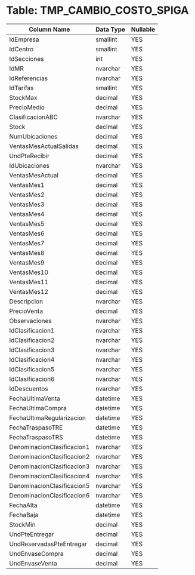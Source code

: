 # Table: TMP_CAMBIO_COSTO_SPIGA

| Column Name | Data Type | Nullable |
|-------------|-----------|----------|
| IdEmpresa | smallint | YES |
| IdCentro | smallint | YES |
| IdSecciones | int | YES |
| IdMR | nvarchar | YES |
| IdReferencias | nvarchar | YES |
| IdTarifas | smallint | YES |
| StockMax | decimal | YES |
| PrecioMedio | decimal | YES |
| ClasificacionABC | nvarchar | YES |
| Stock | decimal | YES |
| NumUbicaciones | decimal | YES |
| VentasMesActualSalidas | decimal | YES |
| UndPteRecibir | decimal | YES |
| IdUbicaciones | nvarchar | YES |
| VentasMesActual | decimal | YES |
| VentasMes1 | decimal | YES |
| VentasMes2 | decimal | YES |
| VentasMes3 | decimal | YES |
| VentasMes4 | decimal | YES |
| VentasMes5 | decimal | YES |
| VentasMes6 | decimal | YES |
| VentasMes7 | decimal | YES |
| VentasMes8 | decimal | YES |
| VentasMes9 | decimal | YES |
| VentasMes10 | decimal | YES |
| VentasMes11 | decimal | YES |
| VentasMes12 | decimal | YES |
| Descripcion | nvarchar | YES |
| PrecioVenta | decimal | YES |
| Observaciones | nvarchar | YES |
| IdClasificacion1 | nvarchar | YES |
| IdClasificacion2 | nvarchar | YES |
| IdClasificacion3 | nvarchar | YES |
| IdClasificacion4 | nvarchar | YES |
| IdClasificacion5 | nvarchar | YES |
| IdClasificacion6 | nvarchar | YES |
| IdDescuentos | nvarchar | YES |
| FechaUltimaVenta | datetime | YES |
| FechaUltimaCompra | datetime | YES |
| FechaUltimaRegularizacion | datetime | YES |
| FechaTraspasoTRE | datetime | YES |
| FechaTraspasoTRS | datetime | YES |
| DenominacionClasificacion1 | nvarchar | YES |
| DenominacionClasificacion2 | nvarchar | YES |
| DenominacionClasificacion3 | nvarchar | YES |
| DenominacionClasificacion4 | nvarchar | YES |
| DenominacionClasificacion5 | nvarchar | YES |
| DenominacionClasificacion6 | nvarchar | YES |
| FechaAlta | datetime | YES |
| FechaBaja | datetime | YES |
| StockMin | decimal | YES |
| UndPteEntregar | decimal | YES |
| UndReservadasPteEntregar | decimal | YES |
| UndEnvaseCompra | decimal | YES |
| UndEnvaseVenta | decimal | YES |
